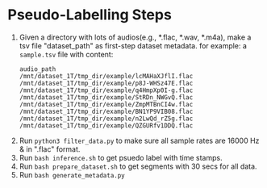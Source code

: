 # Pseudo-Labelling Steps
1. Given a directory with lots of audios(e.g., *.flac, *.wav, *.m4a), make a tsv file "dataset_path" as first-step dataset metadata.
for example: a `sample.tsv` file with content:
    ```
    audio_path
    /mnt/dataset_1T/tmp_dir/example/lcMAHaXJflI.flac
    /mnt/dataset_1T/tmp_dir/example/p8J-WHSz47E.flac
    /mnt/dataset_1T/tmp_dir/example/q4HmpXp0I-g.flac
    /mnt/dataset_1T/tmp_dir/example/StRDn_NWGvQ.flac
    /mnt/dataset_1T/tmp_dir/example/ZmpMTBnCI4w.flac
    /mnt/dataset_1T/tmp_dir/example/BN1YP9VIB08.flac
    /mnt/dataset_1T/tmp_dir/example/n2LwQd_rZ5g.flac
    /mnt/dataset_1T/tmp_dir/example/QZGURfv1DDQ.flac
    ```
2. Run `python3 filter_data.py` to make sure all sample rates are 16000 Hz & in ".flac" format.
3. Run `bash inference.sh` to get psuedo label with time stamps.
4. Run `bash prepare_dataset.sh` to get segments with 30 secs for all data. 
5. Run `bash generate_metadata.py`
